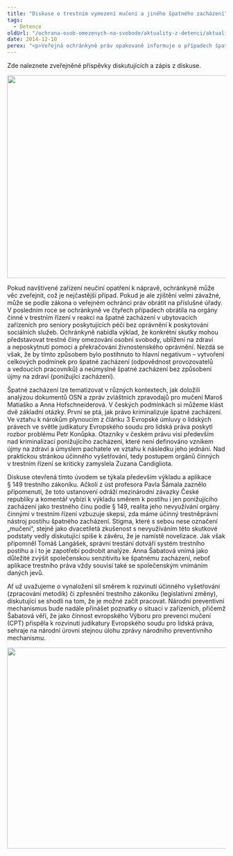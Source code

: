```yaml
---
title: "Diskuse o trestním vymezení mučení a jiného špatného zacházení"
tags:
  - Detence
oldUrl: "/ochrana-osob-omezenych-na-svobode/aktuality-z-detenci/aktuality-z-detenci-2014/diskuse-o-trestnim-vymezeni-muceni-a-jineho-spatneho-zachazeni/"
date: 2014-12-10
perex: "<p>Veřejná ochránkyně práv opakovaně informuje o případech špatného zacházení na místech, kde dochází nebo může docházet k omezení svobody. Jako národní preventivní mechanismus podle Opčního protokolu k Úmluvě proti mučení provádí systematické návštěvy s cílem posílit prevenci špatného zacházení. Jaká reakce je adekvátní v případě, když špatné zacházení dosahuje intenzity ponižujícího zacházení? Nabízí právní řád možnost postihu, který by odpovídal požadavkům Úmluvy proti mučení a Evropské úmluvy o lidských právech? Veřejná ochránkyně práv Anna Šabatová uspořádala 3. prosince v Brně neformální diskusi nad uvedenými tématy. </p>"
---
```


<!-- imported from the old website -->

<p>Zde naleznete zveřejněné příspěvky diskutujících a zápis z diskuse.</p><p><img src="https://www.ochrance.cz/uploads/RTEmagicC_Trestni-01.jpg.jpg" height="468" width="623" alt="" /></p><p>Pokud navštívené zařízení neučiní opatření k nápravě, ochránkyně může věc zveřejnit, což je nejčastější případ. Pokud je ale zjištění velmi závažné, může se podle zákona o veřejném ochránci práv obrátit na příslušné úřady. V posledním roce se ochránkyně ve čtyřech případech obrátila na orgány činné v trestním řízení v reakci na špatné zacházení v ubytovacích zařízeních pro seniory poskytujících péči bez oprávnění k poskytování sociálních služeb. Ochránkyně nabídla výklad, že konkrétní skutky mohou představovat trestné činy omezování osobní svobody, ublížení na zdraví a neposkytnutí pomoci a překračování živnostenského oprávnění. Nezdá se však, že by tímto způsobem bylo postihnuto to hlavní negativum – vytvoření celkových podmínek pro špatné zacházení (odpovědnost provozovatelů a vedoucích pracovníků) a neúmyslné špatné zacházení bez způsobení újmy na zdraví (ponižující zacházení). </p><p>Špatné zacházení lze tematizovat v různých kontextech, jak doložili analýzou dokumentů OSN a zpráv zvláštních zpravodajů pro mučení Maroš Matiaško a Anna Hofschneiderová. V českých podmínkách si můžeme klást dvě základní otázky. První se ptá, jak právo kriminalizuje špatné zacházení. Ve vztahu k nárokům plynoucím z článku 3 Evropské úmluvy o lidských právech ve světle judikatury Evropského soudu pro lidská práva poskytl rozbor problému Petr Konůpka. Otazníky v českém právu visí především nad kriminalizací ponižujícího zacházení, které není definováno vznikem újmy na zdraví a úmyslem pachatele ve vztahu k následku jeho jednání. Nad praktickou stránkou účinného vyšetřování, tedy postupem orgánů činných v trestním řízení se kriticky zamyslela Zuzana Candigliota.</p><p>Diskuse otevřená tímto úvodem se týkala především výkladu a aplikace § 149 trestního zákoníku. Ačkoli z úst profesora Pavla Šámala zaznělo připomenutí, že toto ustanovení odráží mezinárodní závazky České republiky a komentář vybízí k výkladu směrem k postihu i jen ponižujícího zacházení jako trestného činu podle § 149, realita jeho nevyužívání orgány činnými v trestním řízení vzbuzuje skepsi, zda máme účinný trestněprávní nástroj postihu špatného zacházení. Stigma, které s sebou nese označení „mučení“, stejně jako dvacetiletá zkušenost s nevyužíváním této skutkové podstaty vedly diskutující spíše k závěru, že je namístě novelizace. Jak však připomněl Tomáš Langášek, správní trestání dotváří systém trestního postihu a i to je zapotřebí podrobit analýze. Anna Šabatová vnímá jako důležité zvýšit společenskou senzitivitu ke špatnému zacházení, neboť aplikace trestního práva vždy souvisí také se společenským vnímáním daných jevů.</p><p>Ať už uvažujeme o vynaložení sil směrem k rozvinutí účinného vyšetřování (zpracování metodik) či zpřesnění trestního zákoníku (legislativní změny), diskutující se shodli na tom, že je možné začít pracovat. Národní preventivní mechanismus bude nadále přinášet poznatky o situaci v zařízeních, přičemž Šabatová věří, že jako činnost evropského Výboru pro prevenci mučení (CPT) přispěla k rozvinutí judikatury Evropského soudu pro lidská práva, sehraje na národní úrovni stejnou úlohu zprávy národního preventivního mechanismu. </p><p><img src="https://www.ochrance.cz/uploads/RTEmagicC_Trestni-02.jpg.jpg" height="464" width="621" alt="" /> </p>
